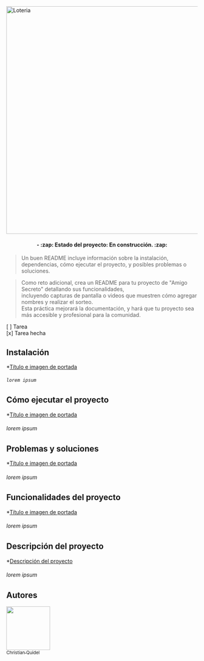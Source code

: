 <img src="https://github.com/user-attachments/assets/0f454203-6820-43cd-b68c-1184a383292b" alt="Loteria" width="600" />



<h4 align="center">- :zap: Estado del proyecto: En construcción. :zap: </h4>


> Un buen README incluye información sobre la instalación, dependencias, cómo ejecutar el proyecto, y posibles problemas o soluciones.  
  
> Como reto adicional, crea un README para tu proyecto de "Amigo Secreto" detallando sus funcionalidades,  
> incluyendo capturas de pantalla o videos que muestren cómo agregar nombres y realizar el sorteo.  
> Esta práctica mejorará la documentación, y hará que tu proyecto sea más accesible y profesional para la comunidad.

[ ] Tarea  
[x] Tarea hecha

## Instalación
*[Título e imagen de portada](#Título-e-imagen-de-portada)
###### `lorem ipsum`
## Cómo ejecutar el proyecto
*[Título e imagen de portada](#Título-e-imagen-de-portada)
###### lorem ipsum
## Problemas y soluciones
*[Título e imagen de portada](#Título-e-imagen-de-portada)
###### lorem ipsum
## Funcionalidades del proyecto
*[Título e imagen de portada](#Título-e-imagen-de-portada)
###### lorem ipsum
## Descripción del proyecto
*[Descripción del proyecto](#descripción-del-proyecto)
###### lorem ipsum
## Autores
[<img src="" width=115><br><sub>Christian Quidel</sub>](https://github.com/reddjedet) 
